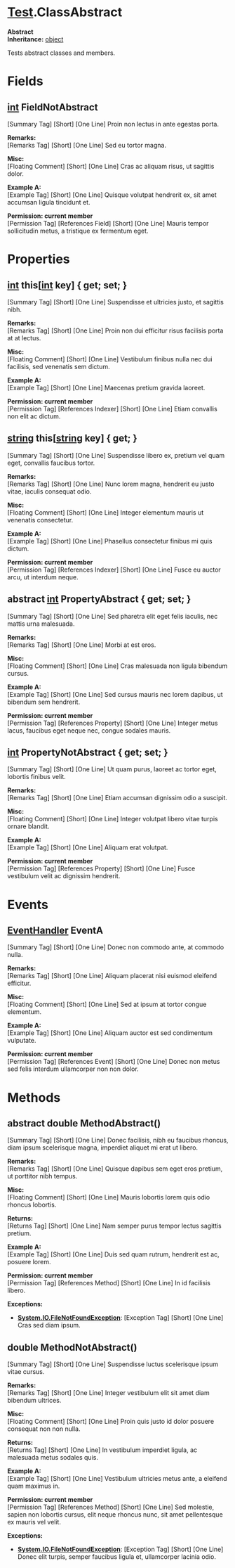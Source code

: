 # [Test](TableOfContents.Test.md).ClassAbstract

**Abstract**  
**Inheritance:** [object](https://docs.microsoft.com/en-us/dotnet/api/system.object)  

Tests abstract classes and members.  

# Fields

## [int](https://docs.microsoft.com/en-us/dotnet/api/system.int32) FieldNotAbstract

[Summary Tag] [Short] [One Line] Proin non lectus in ante egestas porta.  

**Remarks:**  
[Remarks Tag] [Short] [One Line] Sed eu tortor magna.  

**Misc:**  
[Floating Comment] [Short] [One Line] Cras ac aliquam risus, ut sagittis dolor.  

**Example A:**  
[Example Tag] [Short] [One Line] Quisque volutpat hendrerit ex, sit amet accumsan ligula tincidunt et.  

**Permission: current member**  
[Permission Tag] [References Field] [Short] [One Line] Mauris tempor sollicitudin metus, a tristique ex fermentum eget.  

# Properties

## [int](https://docs.microsoft.com/en-us/dotnet/api/system.int32) this[[int](https://docs.microsoft.com/en-us/dotnet/api/system.int32) key] { get; set; }

[Summary Tag] [Short] [One Line] Suspendisse et ultricies justo, et sagittis nibh.  

**Remarks:**  
[Remarks Tag] [Short] [One Line] Proin non dui efficitur risus facilisis porta at at lectus.  

**Misc:**  
[Floating Comment] [Short] [One Line] Vestibulum finibus nulla nec dui facilisis, sed venenatis sem dictum.  

**Example A:**  
[Example Tag] [Short] [One Line] Maecenas pretium gravida laoreet.  

**Permission: current member**  
[Permission Tag] [References Indexer] [Short] [One Line] Etiam convallis non elit ac dictum.  

## [string](https://docs.microsoft.com/en-us/dotnet/api/system.string) this[[string](https://docs.microsoft.com/en-us/dotnet/api/system.string) key] { get; }

[Summary Tag] [Short] [One Line] Suspendisse libero ex, pretium vel quam eget, convallis faucibus tortor.  

**Remarks:**  
[Remarks Tag] [Short] [One Line] Nunc lorem magna, hendrerit eu justo vitae, iaculis consequat odio.  

**Misc:**  
[Floating Comment] [Short] [One Line] Integer elementum mauris ut venenatis consectetur.  

**Example A:**  
[Example Tag] [Short] [One Line] Phasellus consectetur finibus mi quis dictum.  

**Permission: current member**  
[Permission Tag] [References Indexer] [Short] [One Line] Fusce eu auctor arcu, ut interdum neque.  

## abstract [int](https://docs.microsoft.com/en-us/dotnet/api/system.int32) PropertyAbstract { get; set; }

[Summary Tag] [Short] [One Line] Sed pharetra elit eget felis iaculis, nec mattis urna malesuada.  

**Remarks:**  
[Remarks Tag] [Short] [One Line] Morbi at est eros.  

**Misc:**  
[Floating Comment] [Short] [One Line] Cras malesuada non ligula bibendum cursus.  

**Example A:**  
[Example Tag] [Short] [One Line] Sed cursus mauris nec lorem dapibus, ut bibendum sem hendrerit.  

**Permission: current member**  
[Permission Tag] [References Property] [Short] [One Line] Integer metus lacus, faucibus eget neque nec, congue sodales mauris.  

## [int](https://docs.microsoft.com/en-us/dotnet/api/system.int32) PropertyNotAbstract { get; set; }

[Summary Tag] [Short] [One Line] Ut quam purus, laoreet ac tortor eget, lobortis finibus velit.  

**Remarks:**  
[Remarks Tag] [Short] [One Line] Etiam accumsan dignissim odio a suscipit.  

**Misc:**  
[Floating Comment] [Short] [One Line] Integer volutpat libero vitae turpis ornare blandit.  

**Example A:**  
[Example Tag] [Short] [One Line] Aliquam erat volutpat.  

**Permission: current member**  
[Permission Tag] [References Property] [Short] [One Line] Fusce vestibulum velit ac dignissim hendrerit.  

# Events

## [EventHandler](https://docs.microsoft.com/en-us/dotnet/api/system.eventhandler) EventA

[Summary Tag] [Short] [One Line] Donec non commodo ante, at commodo nulla.  

**Remarks:**  
[Remarks Tag] [Short] [One Line] Aliquam placerat nisi euismod eleifend efficitur.  

**Misc:**  
[Floating Comment] [Short] [One Line] Sed at ipsum at tortor congue elementum.  

**Example A:**  
[Example Tag] [Short] [One Line] Aliquam auctor est sed condimentum vulputate.  

**Permission: current member**  
[Permission Tag] [References Event] [Short] [One Line] Donec non metus sed felis interdum ullamcorper non non dolor.  

# Methods

## abstract double MethodAbstract()

[Summary Tag] [Short] [One Line] Donec facilisis, nibh eu faucibus rhoncus, diam ipsum scelerisque magna, imperdiet aliquet mi erat ut libero.  

**Remarks:**  
[Remarks Tag] [Short] [One Line] Quisque dapibus sem eget eros pretium, ut porttitor nibh tempus.  

**Misc:**  
[Floating Comment] [Short] [One Line] Mauris lobortis lorem quis odio rhoncus lobortis.  

**Returns:**  
[Returns Tag] [Short] [One Line] Nam semper purus tempor lectus sagittis pretium.  

**Example A:**  
[Example Tag] [Short] [One Line] Duis sed quam rutrum, hendrerit est ac, posuere lorem.  

**Permission: current member**  
[Permission Tag] [References Method] [Short] [One Line] In id facilisis libero.  

**Exceptions:**  
* **[System.IO.FileNotFoundException](https://docs.microsoft.com/en-us/dotnet/api/system.io.filenotfoundexception)**: [Exception Tag] [Short] [One Line] Cras sed diam ipsum.  

## double MethodNotAbstract()

[Summary Tag] [Short] [One Line] Suspendisse luctus scelerisque ipsum vitae cursus.  

**Remarks:**  
[Remarks Tag] [Short] [One Line] Integer vestibulum elit sit amet diam bibendum ultrices.  

**Misc:**  
[Floating Comment] [Short] [One Line] Proin quis justo id dolor posuere consequat non non nulla.  

**Returns:**  
[Returns Tag] [Short] [One Line] In vestibulum imperdiet ligula, ac malesuada metus sodales quis.  

**Example A:**  
[Example Tag] [Short] [One Line] Vestibulum ultricies metus ante, a eleifend quam maximus in.  

**Permission: current member**  
[Permission Tag] [References Method] [Short] [One Line] Sed molestie, sapien non lobortis cursus, elit neque rhoncus nunc, sit amet pellentesque ex mauris vel velit.  

**Exceptions:**  
* **[System.IO.FileNotFoundException](https://docs.microsoft.com/en-us/dotnet/api/system.io.filenotfoundexception)**: [Exception Tag] [Short] [One Line] Donec elit turpis, semper faucibus ligula et, ullamcorper lacinia odio.  

